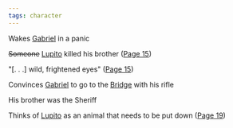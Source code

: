 ```yaml
---
tags: character
---
```

Wakes [Gabriel](</MárezFamily/GabrielandMariaMárez.md#gabriel-márez>) in a panic

~~Someone~~ [Lupito](</Lupito.md>) killed his brother ([Page 15](</BMU.md?page=27>))

"\[. . .\] wild, frightened eyes" ([Page 15](</BMU.md?page=27>))

Convinces [Gabriel](</MárezFamily/GabrielandMariaMárez.md#gabriel-márez>) to go to the [Bridge](</Symbols/Bridge.md>) with his rifle

His brother was the Sheriff

Thinks of [Lupito](</Lupito.md>) as an animal that needs to be put down ([Page 19](</BMU.md?page=31>))